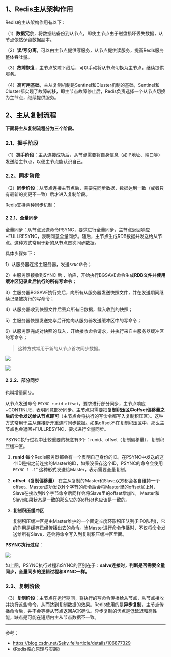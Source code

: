 ## 1、Redis主从架构作用

Redis的主从架构作用有以下：

（1）**数据冗余**，将数据热备份到从节点，即使主节点由于磁盘损坏丢失数据，从节点依然保留数据副本。

（2）**读/写分离**，可以由主节点提供写服务，从节点提供读服务，提高Redis服务整体吞吐量。

（3）**故障恢复**，主节点故障下线后，可以手动将从节点切换为主节点，继续提供服务。

（4）**高可用基础**，主从复制机制是Sentinel和Cluster机制的基础，Sentinel和Cluster都实现了故障转移，即主节点故障停止后，Redis负责选择一个从节点切换为主节点，继续提供服务。

## 2、主从复制流程

**下面将主从复制流程分为三个阶段。**

### 2.1、握手阶段

（1）**握手阶段**：主从连接成功后，从节点需要将自身信息（如IP地址、端口等）发送给主节点，以便主节点能认识自己。

### 2.2、同步阶段

（2）**同步阶段**：从节点连接主节点后，需要先同步数据，数据达到一致（或者只有最新的变更不一致）后才进入复制阶段。

Redis支持两种同步机制：

#### 2.2.1、全量同步

全量同步：从节点发送命令PSYNC，要求进行全量同步，主节点返回响应+FULLRESYNC，表明同意全量同步。随后，主节点生成RDB数据并发送给从节点。这种方式常用于新的从节点首次同步数据。

具体步骤如下：

1）从服务器连接主服务器，发送`SYNC`命令；

2）主服务器接收到SYNC 后 ，响应，开始执行BGSAVE命令生成**RDB文件**并**使用缓冲区记录此后执行的所有写命令**；

3）主服务器BGSAVE执行完后，向所有从服务器发送快照文件，并在发送期间继续记录被执行的写命令；

4）从服务器收到快照文件后丢弃所有旧数据，载入收到的快照；

5）主服务器快照发送完毕后开始向从服务器发送缓冲区中的写命令；

6）从服务器完成对快照的载入，开始接收命令请求，并执行来自主服务器缓冲区的写命令；

> 这种方式常用于新的从节点首次同步数据。

![](https://img-blog.csdn.net/20160223183521160)

![](https://img-blog.csdnimg.cn/20200620204750496.png)

#### 2.2.2、部分同步

也叫增量同步。

从节点发送命令 `PSYNC runid offset`，要求进行部分同步，主节点响应+CONTINUE，表明同意部分同步。主节点只需要把**复制积压区中offset偏移量之后的命令发送给从节点即可**（主节点会将执行的写命令都写入复制积压区）。这种方式常用于主从连接断开重连时同步数据。如果offset不在复制积压区中，那么主节点也会返回+FULLRESYNC，要求进行全量同步。



PSYNC执行过程中比较重要的概念有3个：runid、offset（复制偏移量）、复制积压缓冲区。

1. **runid**
   每个Redis服务器都会有一个表明自己身份的ID。在PSYNC中发送的这个ID是指之前连接的Master的ID，如果没保存这个ID，PSYNC的命令会使用 `PSYNC ? -1`” 这种形式发送给Master，表示需要全量复制。

2. **offset（复制偏移量）**
   在主从复制的Master和Slave双方都会各自维持一个offset。Master成功发送N个字节的命令后会将Master里的offset加上N，Slave在接收到N个字节命令后同样会将Slave里的offset增加N。
   Master和Slave如果状态是一致的那么它的的offset也应该是一致的。

3. **复制积压缓冲区**

   复制积压缓冲区是由Master维护的一个固定长度环形积压队列(FIFO队列)，它的作用是缓存已经传播出去的命令。当Master进行命令传播时，不仅将命令发送给所有Slave，还会将命令写入到复制积压缓冲区里面。

**PSYNC执行过程**：

![](https://img-blog.csdnimg.cn/202006202059144.png)

如上图，PSYNC执行过程和SYNC的区别在于：**salve连接时，判断是否需要全量同步，全量同步的逻辑过程和SYNC一样。**



### 2.3、复制阶段

（3）**复制阶段**：主节点在运行期间，将执行的写命令传播给从节点，从节点接收并执行这些命令，从而达到复制数据的效果。Redis使用的是**异步复制**，主节点传播命令后，并不会等待从节点返回ACK确认。异步复制的优点是低延迟和高性能，缺点是可能在短期内主从节点数据不一致。



---

参考：

- https://blog.csdn.net/Seky_fei/article/details/106877329
- 《Redis核心原理与实践》

